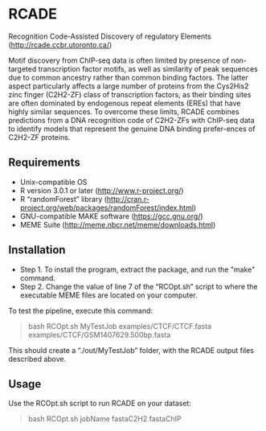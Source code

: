 # RCADE
Recognition Code-Assisted Discovery of regulatory Elements (http://rcade.ccbr.utoronto.ca/)

Motif discovery from ChIP-seq data is often limited by presence of non-targeted transcription factor motifs, as well as similarity of peak sequences due to common ancestry rather than common binding factors. The latter aspect particularly affects a large number of proteins from the Cys2His2 zinc finger (C2H2-ZF) class of transcription factors, as their binding sites are often dominated by endogenous repeat elements (EREs) that have highly similar sequences. To overcome these limits, RCADE combines predictions from a DNA recognition code of C2H2-ZFs with ChIP-seq data to identify models that represent the genuine DNA binding prefer-ences of C2H2-ZF proteins.


## Requirements
- Unix-compatible OS
- R version 3.0.1 or later (http://www.r-project.org/)
- R “randomForest” library (http://cran.r-project.org/web/packages/randomForest/index.html)
- GNU-compatible MAKE software (https://gcc.gnu.org/)
- MEME Suite (http://meme.nbcr.net/meme/downloads.html)
 
## Installation
- Step 1. To install the program, extract the package, and run the "make" command.
- Step 2. Change the value of line 7 of the “RCOpt.sh” script to where the executable MEME files are located on your computer.
 
To test the pipeline, execute this command:

> bash RCOpt.sh MyTestJob examples/CTCF/CTCF.fasta examples/CTCF/GSM1407629.500bp.fasta

This should create a “./out/MyTestJob” folder, with the RCADE output files described above.
 
## Usage
Use the RCOpt.sh script to run RCADE on your dataset:

> bash RCOpt.sh jobName fastaC2H2 fastaChIP
